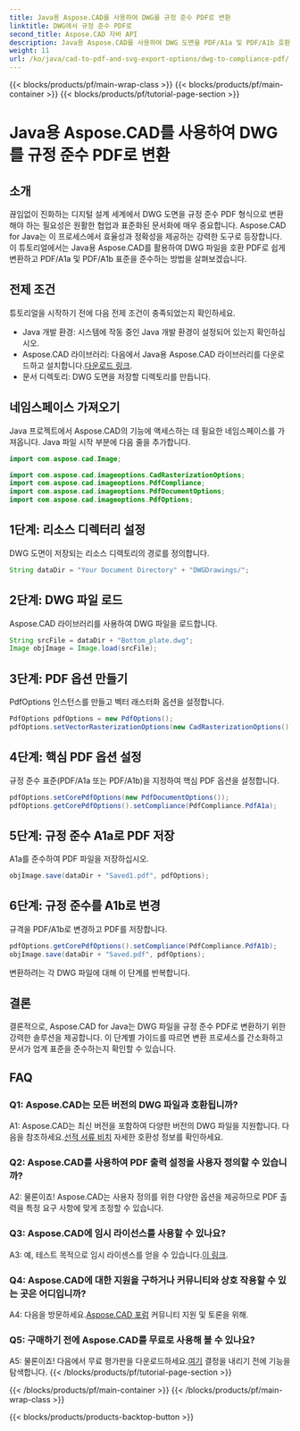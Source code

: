 ```yaml
---
title: Java용 Aspose.CAD를 사용하여 DWG를 규정 준수 PDF로 변환
linktitle: DWG에서 규정 준수 PDF로
second_title: Aspose.CAD 자바 API
description: Java용 Aspose.CAD를 사용하여 DWG 도면을 PDF/A1a 및 PDF/A1b 호환 파일로 쉽게 변환합니다. 정확하고 쉽게 작업 흐름을 간소화하세요.
weight: 11
url: /ko/java/cad-to-pdf-and-svg-export-options/dwg-to-compliance-pdf/
---
```


{{< blocks/products/pf/main-wrap-class >}}
{{< blocks/products/pf/main-container >}}
{{< blocks/products/pf/tutorial-page-section >}}

# Java용 Aspose.CAD를 사용하여 DWG를 규정 준수 PDF로 변환

## 소개

끊임없이 진화하는 디지털 설계 세계에서 DWG 도면을 규정 준수 PDF 형식으로 변환해야 하는 필요성은 원활한 협업과 표준화된 문서화에 매우 중요합니다. Aspose.CAD for Java는 이 프로세스에서 효율성과 정확성을 제공하는 강력한 도구로 등장합니다. 이 튜토리얼에서는 Java용 Aspose.CAD를 활용하여 DWG 파일을 호환 PDF로 쉽게 변환하고 PDF/A1a 및 PDF/A1b 표준을 준수하는 방법을 살펴보겠습니다.

## 전제 조건

튜토리얼을 시작하기 전에 다음 전제 조건이 충족되었는지 확인하세요.

- Java 개발 환경: 시스템에 작동 중인 Java 개발 환경이 설정되어 있는지 확인하십시오.
-  Aspose.CAD 라이브러리: 다음에서 Java용 Aspose.CAD 라이브러리를 다운로드하고 설치합니다.[다운로드 링크](https://releases.aspose.com/cad/java/).
- 문서 디렉토리: DWG 도면을 저장할 디렉토리를 만듭니다.

## 네임스페이스 가져오기

Java 프로젝트에서 Aspose.CAD의 기능에 액세스하는 데 필요한 네임스페이스를 가져옵니다. Java 파일 시작 부분에 다음 줄을 추가합니다.

```java
import com.aspose.cad.Image;

import com.aspose.cad.imageoptions.CadRasterizationOptions;
import com.aspose.cad.imageoptions.PdfCompliance;
import com.aspose.cad.imageoptions.PdfDocumentOptions;
import com.aspose.cad.imageoptions.PdfOptions;
```

## 1단계: 리소스 디렉터리 설정

DWG 도면이 저장되는 리소스 디렉토리의 경로를 정의합니다.

```java
String dataDir = "Your Document Directory" + "DWGDrawings/";
```

## 2단계: DWG 파일 로드

Aspose.CAD 라이브러리를 사용하여 DWG 파일을 로드합니다.

```java
String srcFile = dataDir + "Bottom_plate.dwg";
Image objImage = Image.load(srcFile);
```

## 3단계: PDF 옵션 만들기

PdfOptions 인스턴스를 만들고 벡터 래스터화 옵션을 설정합니다.

```java
PdfOptions pdfOptions = new PdfOptions();
pdfOptions.setVectorRasterizationOptions(new CadRasterizationOptions());
```

## 4단계: 핵심 PDF 옵션 설정

규정 준수 표준(PDF/A1a 또는 PDF/A1b)을 지정하여 핵심 PDF 옵션을 설정합니다.

```java
pdfOptions.setCorePdfOptions(new PdfDocumentOptions());
pdfOptions.getCorePdfOptions().setCompliance(PdfCompliance.PdfA1a);
```

## 5단계: 규정 준수 A1a로 PDF 저장

A1a를 준수하여 PDF 파일을 저장하십시오.

```java
objImage.save(dataDir + "Saved1.pdf", pdfOptions);
```

## 6단계: 규정 준수를 A1b로 변경

규격을 PDF/A1b로 변경하고 PDF를 저장합니다.

```java
pdfOptions.getCorePdfOptions().setCompliance(PdfCompliance.PdfA1b);
objImage.save(dataDir + "Saved.pdf", pdfOptions);
```

변환하려는 각 DWG 파일에 대해 이 단계를 반복합니다.

## 결론

결론적으로, Aspose.CAD for Java는 DWG 파일을 규정 준수 PDF로 변환하기 위한 강력한 솔루션을 제공합니다. 이 단계별 가이드를 따르면 변환 프로세스를 간소화하고 문서가 업계 표준을 준수하는지 확인할 수 있습니다.

## FAQ

### Q1: Aspose.CAD는 모든 버전의 DWG 파일과 호환됩니까?

 A1: Aspose.CAD는 최신 버전을 포함하여 다양한 버전의 DWG 파일을 지원합니다. 다음을 참조하세요.[선적 서류 비치](https://reference.aspose.com/cad/java/) 자세한 호환성 정보를 확인하세요.

### Q2: Aspose.CAD를 사용하여 PDF 출력 설정을 사용자 정의할 수 있습니까?

A2: 물론이죠! Aspose.CAD는 사용자 정의를 위한 다양한 옵션을 제공하므로 PDF 출력을 특정 요구 사항에 맞게 조정할 수 있습니다.

### Q3: Aspose.CAD에 임시 라이선스를 사용할 수 있나요?

 A3: 예, 테스트 목적으로 임시 라이센스를 얻을 수 있습니다.[이 링크](https://purchase.aspose.com/temporary-license/).

### Q4: Aspose.CAD에 대한 지원을 구하거나 커뮤니티와 상호 작용할 수 있는 곳은 어디입니까?

 A4: 다음을 방문하세요.[Aspose.CAD 포럼](https://forum.aspose.com/c/cad/19) 커뮤니티 지원 및 토론을 위해.

### Q5: 구매하기 전에 Aspose.CAD를 무료로 사용해 볼 수 있나요?

 A5: 물론이죠! 다음에서 무료 평가판을 다운로드하세요.[여기](https://releases.aspose.com/) 결정을 내리기 전에 기능을 탐색합니다.
{{< /blocks/products/pf/tutorial-page-section >}}

{{< /blocks/products/pf/main-container >}}
{{< /blocks/products/pf/main-wrap-class >}}

{{< blocks/products/products-backtop-button >}}
